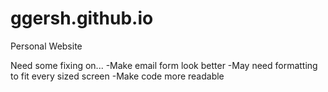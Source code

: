 # ggersh.github.io
Personal Website

Need some fixing on...
-Make email form look better
-May need formatting to fit every sized screen
-Make code more readable
